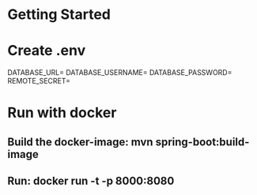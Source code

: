 # Getting Started
# Create .env
DATABASE_URL=
DATABASE_USERNAME=
DATABASE_PASSWORD=
REMOTE_SECRET=
# Run with docker
## Build the docker-image: mvn spring-boot:build-image
## Run: docker run -t -p 8000:8080 <docker-file>

